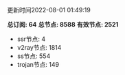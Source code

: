 更新时间2022-08-01 01:49:19

**总订阅: 64**
**总节点: 8588**
**有效节点: 2521**
- ssr节点: 4
- v2ray节点: 1814
- ss节点: 554
- trojan节点: 149
